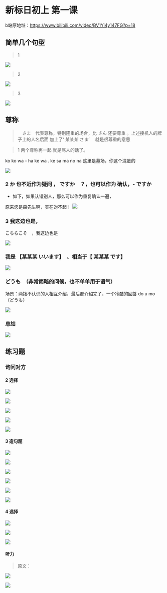 # 新标日初上 第一课

b站原地址：https://www.bilibili.com/video/BV1Yi4y147FG?p=18

## 简单几个句型

> 1 

![](assets/10002/04/03/05-1614998691866.png)

> 2 

![](assets/10002/04/03/05-1614998773109.png)



> 3 

![](assets/10002/04/03/05-1614998822954.png)


## 尊称 


>　さま　代表尊称，特别隆重的场合，比 さん 还要尊重 。上述接机人的牌子上的人名后面 加上了‘ 某某某 さま’ 　就是很尊重的意思

> 1 两个尊称再一起 就是骂人的话了。



ko ko wa - ha ke wa . ke sa ma no na 
这里是墓场，你这个混蛋的

![](assets/10002/04/03/05-1614999761449.png)

### 2 か 也不近作为疑问  ， ですか　？，也可以作为 确认，- ですか

* 如下，如果认错别人，那么可以作为重复确认一遍， 

原来您是森先生啊，实在对不起！
![](assets/10002/04/03/05-1615000943010.png)


### 3 我这边也是， 

こちらこそ　，我这边也是

![](assets/10002/04/03/05-1615001070350.png)


### 我是 【某某某  いいます】　、相当于【 某某某 です】

![](assets/10002/04/03/05-1615001489078.png)


### どうも　（非常简略的问候，也不单单用于语气）

场景：两拨不认识的人相互介绍，最后都介绍完了，一个冷酷的回答 do u mo （どうも）

![](assets/10002/04/03/05-1615001666380.png)

### 总结

![](assets/10002/04/03/05-1615001582798.png)





## 练习题 

### 询问对方


#### 2 选择

![](assets/10002/04/03/05-1615001894589.png)

![](assets/10002/04/03/05-1615001981898.png)

![](assets/10002/04/03/05-1615002075188.png)


![](assets/10002/04/03/05-1615002180219.png)

![](assets/10002/04/03/05-1615002254418.png)

#### 3 造句题

![](assets/10002/04/03/05-1615002374130.png)

![](assets/10002/04/03/05-1615002423660.png)

![](assets/10002/04/03/05-1615002499389.png)

![](assets/10002/04/03/05-1615002668688.png)

![](assets/10002/04/03/05-1615002699548.png)

![](assets/10002/04/03/05-1615002791029.png)


#### 4 选择


![](assets/10002/04/03/05-1615002868468.png)


![](assets/10002/04/03/05-1615002923438.png)

![](assets/10002/04/03/05-1615003013399.png)



#### 听力

> 原文：

![](assets/10002/04/03/05-1615003125168.png)

![](assets/10002/04/03/05-1615003110638.png)